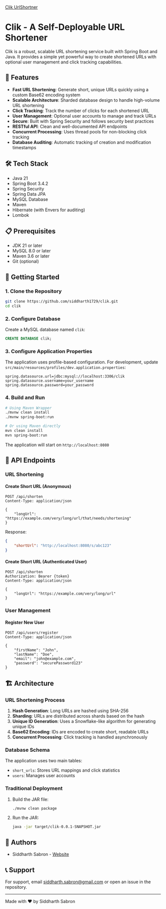 [Clik UrlShortner](/preview.png)

# Clik - A Self-Deployable URL Shortener

Clik is a robust, scalable URL shortening service built with Spring Boot and Java. It provides a simple yet powerful way to create shortened URLs with optional user management and click tracking capabilities.

## 🚀 Features

- **Fast URL Shortening**: Generate short, unique URLs quickly using a custom Base62 encoding system
- **Scalable Architecture**: Sharded database design to handle high-volume URL shortening
- **Click Tracking**: Track the number of clicks for each shortened URL
- **User Management**: Optional user accounts to manage and track URLs
- **Secure**: Built with Spring Security and follows security best practices
- **RESTful API**: Clean and well-documented API endpoints
- **Concurrent Processing**: Uses thread pools for non-blocking click tracking
- **Database Auditing**: Automatic tracking of creation and modification timestamps

## 🛠️ Tech Stack

- Java 21
- Spring Boot 3.4.2
- Spring Security
- Spring Data JPA
- MySQL Database
- Maven
- Hibernate (with Envers for auditing)
- Lombok

## 📋 Prerequisites

- JDK 21 or later
- MySQL 8.0 or later
- Maven 3.6 or later
- Git (optional)

## 🚦 Getting Started

### 1. Clone the Repository

```bash
git clone https://github.com/siddharth1729/clik.git
cd clik
```

### 2. Configure Database

Create a MySQL database named `clik`:

```sql
CREATE DATABASE clik;
```

### 3. Configure Application Properties

The application uses profile-based configuration. For development, update `src/main/resources/profiles/dev.application.properties`:

```properties
spring.datasource.url=jdbc:mysql://localhost:3306/clik
spring.datasource.username=your_username
spring.datasource.password=your_password
```

### 4. Build and Run

```bash
# Using Maven Wrapper
./mvnw clean install
./mvnw spring-boot:run

# Or using Maven directly
mvn clean install
mvn spring-boot:run
```

The application will start on `http://localhost:8080`

## 🔌 API Endpoints

### URL Shortening

#### Create Short URL (Anonymous)
```http
POST /api/shorten
Content-Type: application/json

{
    "longUrl": "https://example.com/very/long/url/that/needs/shortening"
}
```

Response:
```json
{
    "shortUrl": "http://localhost:8080/s/abc123"
}
```

#### Create Short URL (Authenticated User)
```http
POST /api/shorten
Authorization: Bearer {token}
Content-Type: application/json

{
    "longUrl": "https://example.com/very/long/url"
}
```

### User Management

#### Register New User
```http
POST /api/users/register
Content-Type: application/json

{
    "firstName": "John",
    "lastName": "Doe",
    "email": "john@example.com",
    "password": "securePassword123"
}
```

## 🏗️ Architecture

### URL Shortening Process

1. **Hash Generation**: Long URLs are hashed using SHA-256
2. **Sharding**: URLs are distributed across shards based on the hash
3. **Unique ID Generation**: Uses a Snowflake-like algorithm for generating unique IDs
4. **Base62 Encoding**: IDs are encoded to create short, readable URLs
5. **Concurrent Processing**: Click tracking is handled asynchronously

### Database Schema

The application uses two main tables:
- `short_urls`: Stores URL mappings and click statistics
- `users`: Manages user accounts

### Traditional Deployment
1. Build the JAR file:
   ```bash
   ./mvnw clean package
   ```
2. Run the JAR:
   ```bash
   java -jar target/clik-0.0.1-SNAPSHOT.jar
   ```

## 👥 Authors

- Siddharth Sabron - [Website](https://siddharthsabron.in)



## 📞 Support

For support, email siddharth.sabron@gmail.com or open an issue in the repository.

---

Made with ❤️ by Siddharth Sabron